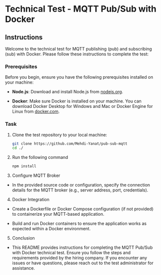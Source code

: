 # Technical Test - MQTT Pub/Sub with Docker

## Instructions

Welcome to the technical test for MQTT publishing (pub) and subscribing (sub) with Docker. Please follow these instructions to complete the test:

### Prerequisites

Before you begin, ensure you have the following prerequisites installed on your machine:

- **Node.js**: Download and install Node.js from [nodejs.org](https://nodejs.org/).

- **Docker**: Make sure Docker is installed on your machine. You can download Docker Desktop for Windows and Mac or Docker Engine for Linux from [docker.com](https://www.docker.com/get-started).

### Task

1. Clone the test repository to your local machine:

   ```bash
   git clone https://github.com/Mehdi-Yanat/pub-sub-mqtt
   cd ./


2. Run the following command

    ```bash
    npm install

3. Configure MQTT Broker

- In the provided source code or configuration, specify the connection details for the MQTT broker (e.g., server address, port, credentials).


4. Docker Integration

- Create a Dockerfile or Docker Compose configuration (if not provided) to containerize your MQTT-based application.

- Build and run Docker containers to ensure the application works as expected within a Docker environment.


5. Conclusion

- This README provides instructions for completing the MQTT Pub/Sub with Docker technical test. Ensure you follow the steps and requirements provided by the hiring company. If you encounter any issues or have questions, please reach out to the test administrator for assistance.